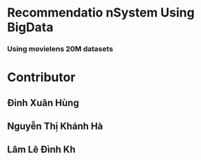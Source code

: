 # Recommendatio nSystem Using BigData
### Using movielens 20M datasets
# Contributor
## Đinh Xuân Hùng
## Nguyễn Thị Khánh Hà
## Lâm Lê Đình Kh
